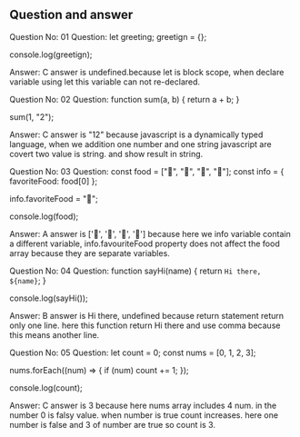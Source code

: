 ## Question and answer

Question No: 01
Question: let greeting;
greetign = {};

console.log(greetign);

Answer: C
answer is undefined.because let is block scope, when declare variable using let this variable can not re-declared.

Question No: 02
Question: function sum(a, b) {
return a + b;
}

sum(1, "2");

Answer: C
answer is "12" because javascript is a dynamically typed language, when we addition one number and one string javascript are covert two value is string. and show result in string.

Question No: 03
Question: const food = ["🍕", "🍫", "🥑", "🍔"];
const info = { favoriteFood: food[0] };

info.favoriteFood = "🍝";

console.log(food);

Answer: A
answer is ['🍕', '🍫', '🥑', '🍔'] because here we info variable contain a different variable, info.favouriteFood property does not affect the food array because they are separate variables.

Question No: 04
Question: function sayHi(name) {
return `Hi there, ${name}`;
}

console.log(sayHi());

Answer: B
answer is Hi there, undefined because return statement return only one line. here this function return Hi there and use comma because this means another line.

Question No: 05
Question: let count = 0;
const nums = [0, 1, 2, 3];

nums.forEach((num) => {
if (num) count += 1;
});

console.log(count);

Answer: C
answer is 3 because here nums array includes 4 num. in the number 0 is falsy value. when number is true count increases. here one number is false and 3 of number are true so count is 3.
